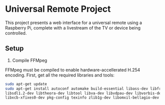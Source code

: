 # Universal Remote Project

This project presents a web interface for a universal remote using a Raspberry Pi, complete with a livestream of the TV or device being controlled. 

## Setup

1. Compile FFMpeg

FFMpeg must be compiled to enable hardware-accellerated H.254 encoding. First, get all the required libraries and tools:

```sh
sudo apt-get update
sudo apt-get install autoconf automake build-essential libass-dev libfreetype6-dev \
libsdl1.2-dev libtheora-dev libtool libva-dev libvdpau-dev libvorbis-dev libxcb1-dev libxcb-shm0-dev \
libxcb-xfixes0-dev pkg-config texinfo zlib1g-dev libomxil-bellagio-dev
```

